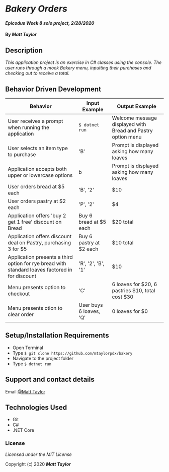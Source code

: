 # _Bakery Orders_

#### _Epicodus Week 8 solo project, 2/28/2020_

#### By _Matt Taylor_

## Description

_This application project is an exercise in C# classes using the console. The user runs through a mock Bakery menu, inputting their purchases and checking out to receive a total._

## Behavior Driven Development
| Behavior | Input Example | Output Example |
|----|----|-----|
| User receives a prompt when running the application | ``$ dotnet run`` | Welcome message displayed with Bread and Pastry option menu |
| User selects an item type to purchase | 'B' | Prompt is displayed asking how many loaves |
| Application accepts both upper or lowercase options | b | Prompt is displayed asking how many loaves |
| User orders bread at $5 each | 'B', '2' | $10 |
| User orders pastry at $2 each | 'P', '2' | $4 |
| Application offers 'buy 2 get 1 free' discount on Bread | Buy 6  bread at $5 each | $20 total |
| Application offers discount deal on Pastry, purchasing 3 for $5 | Buy 6 pastry at $2 each | $10 total |
| Application presents a third option for rye bread with standard loaves factored in for discount | 'R', '2', 'B', '1'  | $10 |
| Menu presents option to checkout | 'C' | 6 loaves for $20, 6 pastries $10, total cost $30|
| Menu presents otion to clear order | User buys 6 loaves, 'Q' | 0 loaves for $0 |


## Setup/Installation Requirements

* Open Terminal
* Type ``$ git clone https://github.com/mtaylorpdx/bakery``
* Navigate to the project folder
* Type ``$ dotnet run``

## Support and contact details

Email [@Matt Taylor](mailto:me@email.com)

## Technologies Used

* Git
* C#
* .NET Core

### License

*Licensed under the MIT License*

Copyright (c) 2020 **_Matt Taylor_**